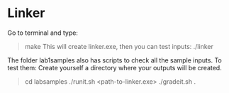 # Linker
Go to terminal and type:
> make
This will create linker.exe, then you can test inputs:
> ./linker <name-of-the-input-file>

The folder lab1samples also has scripts to check all the sample inputs. To test them:
Create yourself a directory <your-outdir> where your outputs will be created.
> cd labsamples
> ./runit.sh <your-outdir> <path-to-linker.exe>
> ./gradeit.sh . <your-outdir> 
